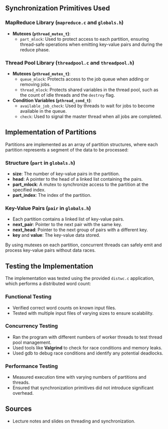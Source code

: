 ## Synchronization Primitives Used

### MapReduce Library (`mapreduce.c` and `globals.h`)
- **Mutexes (`pthread_mutex_t`)**: 
  - `part_mlock`: Used to protect access to each partition, ensuring thread-safe operations when emitting key-value pairs and during the reduce phase.

### Thread Pool Library (`threadpool.c` and `threadpool.h`)
- **Mutexes (`pthread_mutex_t`)**:
  - `queue_mlock`: Protects access to the job queue when adding or removing jobs.
  - `thread_mlock`: Protects shared variables in the thread pool, such as the count of idle threads and the `destroy` flag.
- **Condition Variables (`pthread_cond_t`)**:
  - `available_job_check`: Used by threads to wait for jobs to become available in the queue.
  - `check`: Used to signal the master thread when all jobs are completed.

## Implementation of Partitions
Partitions are implemented as an array of partition structures, where each partition represents a segment of the data to be processed:

### Structure (`part` in `globals.h`)
- **size**: The number of key-value pairs in the partition.
- **head**: A pointer to the head of a linked list containing the pairs.
- **part_mlock**: A mutex to synchronize access to the partition at the specified index.
- **part_index**: The index of the partition.

### Key-Value Pairs (`pair` in `globals.h`)
- Each partition contains a linked list of key-value pairs.
- **next_pair**: Pointer to the next pair with the same key.
- **next_head**: Pointer to the next group of pairs with a different key.
- **key** and **value**: The key-value data stored.

By using mutexes on each partition, concurrent threads can safely emit and process key-value pairs without data races.

## Testing the Implementation
The implementation was tested using the provided `distwc.c` application, which performs a distributed word count:

### Functional Testing
- Verified correct word counts on known input files.
- Tested with multiple input files of varying sizes to ensure scalability.

### Concurrency Testing
- Ran the program with different numbers of worker threads to test thread pool management.
- Used tools like **Valgrind** to check for race conditions and memory leaks.
- Used gdb to debug race conditions and identify any potential deadlocks.

### Performance Testing
- Measured execution time with varying numbers of partitions and threads.
- Ensured that synchronization primitives did not introduce significant overhead.

## Sources
- Lecture notes and slides on threading and synchronization.
